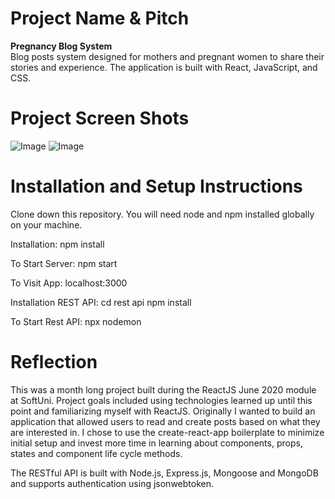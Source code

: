 # Project Name & Pitch

**Pregnancy Blog System**</br>
Blog posts system designed for mothers and pregnant women to share their stories and experience. The application is built with React, JavaScript, and CSS.

# Project Screen Shots

 ![Image](https://res.cloudinary.com/dd6thfux1/image/upload/v1597424837/guest_ixnnu5.jpg)
 ![Image](https://res.cloudinary.com/dd6thfux1/image/upload/v1597424837/user_dvvlky.jpg)
 
# Installation and Setup Instructions

Clone down this repository. You will need node and npm installed globally on your machine.

Installation:
npm install

To Start Server:
npm start

To Visit App:
localhost:3000


Installation REST API:
cd rest api 
npm install

To Start Rest API:
npx nodemon

# Reflection

This was a month long project built during the ReactJS June 2020 module at SoftUni. Project goals included using technologies learned up until this point and familiarizing myself with ReactJS.
Originally I wanted to build an application that allowed users to read and create posts based on what they are interested in. I chose to use the create-react-app boilerplate to minimize initial setup and invest more time in learning about components, props, states and component life cycle methods.

The RESTful API is built with Node.js, Express.js, Mongoose and MongoDB and supports authentication using jsonwebtoken.


